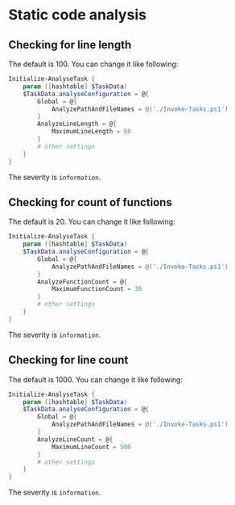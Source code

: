 # Static code analysis

## Checking for line length

The default is 100. You can change it like following:

```powershell
Initialize-AnalyseTask {
    param ([hashtable] $TaskData)
    $TaskData.analyseConfiguration = @{
        Global = @{
            AnalyzePathAndFileNames = @('./Invoke-Tasks.ps1')
        }
        AnalyzeLineLength = @{
            MaximumLineLength = 80
        }
        # other settings
    }
}
```
The severity is `information`.

## Checking for count of functions

The default is 20. You can change it like following:

```powershell
Initialize-AnalyseTask {
    param ([hashtable] $TaskData)
    $TaskData.analyseConfiguration = @{
        Global = @{
            AnalyzePathAndFileNames = @('./Invoke-Tasks.ps1')
        }
        AnalyzeFunctionCount = @{
            MaximumFunctionCount = 30
        }
        # other settings
    }
}
```
The severity is `information`.

## Checking for line count

The default is 1000. You can change it like following:

```powershell
Initialize-AnalyseTask {
    param ([hashtable] $TaskData)
    $TaskData.analyseConfiguration = @{
        Global = @{
            AnalyzePathAndFileNames = @('./Invoke-Tasks.ps1')
        }
        AnalyzeLineCount = @{
            MaximumLineCount = 500
        }
        # other settings
    }
}
```
The severity is `information`.
